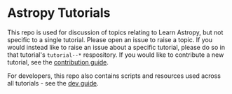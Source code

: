 # Astropy Tutorials

This repo is used for discussion of topics relating to Learn Astropy, but not specific to a single tutorial. Please open an issue to raise a topic. If you would instead like to raise an issue about a specific tutorial, please do so in that tutorial's `tutorial--*` respository. If you would like to contribute a new tutorial, see the [contribution guide](https://learn.astropy.org/contributing/).

For developers, this repo also contains scripts and resources used across all tutorials - see the [dev guide](https://github.com/astropy-learn/dev-guide). 